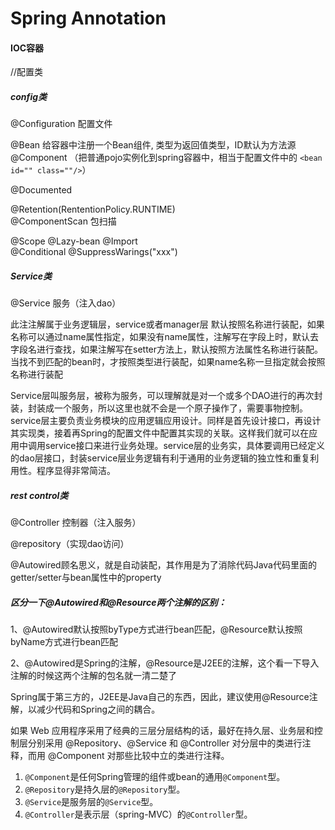 # Spring Annotation

#### IOC容器

//配置类

##### config类

@Configuration  配置文件

@Bean  给容器中注册一个Bean组件, 类型为返回值类型，ID默认为方法源
@Component （把普通pojo实例化到spring容器中，相当于配置文件中的  `<bean id="" class=""/>`）

@Documented

@Retention(RententionPolicy.RUNTIME)   
@ComponentScan  包扫描

@Scope
@Lazy-bean
@Import    
@Conditional
@SuppressWarings("xxx")   

##### Service类

@Service   服务（注入dao）

此注注解属于业务逻辑层，service或者manager层
默认按照名称进行装配，如果名称可以通过name属性指定，如果没有name属性，注解写在字段上时，默认去字段名进行查找，如果注解写在setter方法上，默认按照方法属性名称进行装配。当找不到匹配的bean时，才按照类型进行装配，如果name名称一旦指定就会按照名称进行装配

Service层叫服务层，被称为服务，可以理解就是对一个或多个DAO进行的再次封装，封装成一个服务，所以这里也就不会是一个原子操作了，需要事物控制。
service层主要负责业务模块的应用逻辑应用设计。同样是首先设计接口，再设计其实现类，接着再Spring的配置文件中配置其实现的关联。这样我们就可以在应用中调用service接口来进行业务处理。service层的业务实，具体要调用已经定义的dao层接口，封装service层业务逻辑有利于通用的业务逻辑的独立性和重复利用性。程序显得非常简洁。

##### rest control类

@Controller    控制器（注入服务）



@repository（实现dao访问）



@Autowired顾名思义，就是自动装配，其作用是为了消除代码Java代码里面的getter/setter与bean属性中的property



##### 区分一下@Autowired和@Resource两个注解的区别：

1、@Autowired默认按照byType方式进行bean匹配，@Resource默认按照byName方式进行bean匹配

2、@Autowired是Spring的注解，@Resource是J2EE的注解，这个看一下导入注解的时候这两个注解的包名就一清二楚了

Spring属于第三方的，J2EE是Java自己的东西，因此，建议使用@Resource注解，以减少代码和Spring之间的耦合。



如果 Web 应用程序采用了经典的三层分层结构的话，最好在持久层、业务层和控制层分别采用 @Repository、@Service 和 @Controller 对分层中的类进行注释，而用 @Component 对那些比较中立的类进行注释。 



1.  `@Component`是任何Spring管理的组件或bean的通用`@Component`型。 
2.  `@Repository`是持久层的`@Repository`型。 
3.  `@Service`是服务层的`@Service`型。 
4.  `@Controller`是表示层（spring-MVC）的`@Controller`型。 